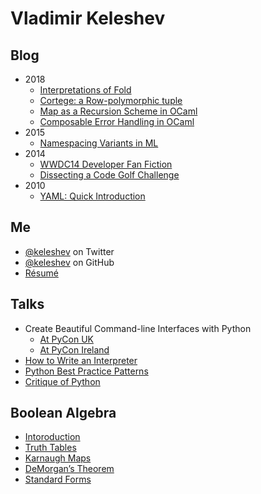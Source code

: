 Vladimir Keleshev
=================

<style>#home a { color: black }</style>

Blog
----

* 2018
  * [Interpretations of Fold](interpretations-of-fold)
  * [Cortege: a Row-polymorphic tuple](cortege-a-row-polymorphic-tuple)
  * [Map as a Recursion Scheme in OCaml](/map-as-a-recursion-scheme-in-ocaml)
  * [Composable Error Handling in OCaml](/composable-error-handling-in-ocaml)
* 2015
  * [Namespacing Variants in ML](/namespacing-variants-in-ml)
* 2014
  * [WWDC14 Developer Fan Fiction](/wwdc14-developer-fan-fiction)
  * [Dissecting a Code Golf Challenge](/dissecting-a-code-golf-challenge)
* 2010
  * [YAML: Quick Introduction](/yaml-quick-introduction)

Me
------

* [@keleshev](http://twitter.com/keleshev) on Twitter
* [@keleshev](http://github.com/keleshev) on GitHub
* [Résumé](/about)

Talks
-----
* Create Beautiful Command-line Interfaces with Python
   * [At PyCon UK](http://youtu.be/pXhcPJK5cMc)
   * [At PyCon Ireland](http://youtu.be/XwATRZFzJ4g)
* [How to Write an Interpreter](http://youtu.be/1h1mM7VwNGo)
* [Python Best Practice Patterns](http://youtu.be/GZNUfkVIHAY)
* [Critique of Python](http://youtu.be/CpjUoYcaUu8)


Boolean Algebra
---------------

* [Intoroduction](/boolean-algebra-introduction)
* [Truth Tables](/boolean-algebra-truth-tables)
* [Karnaugh Maps](/boolean-algebra-karnaugh-maps)
* [DeMorgan’s Theorem](/boolean-algebra-demorgans-theorem)
* [Standard Forms](/boolean-algebra-standard-sop-pos-forms)
